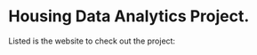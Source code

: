 # Housing Data Analytics Project.

Listed is the website to check out the project: <a href=https://housingdataanalytics.github.io/></a>
